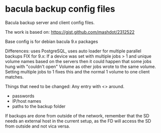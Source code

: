 # bacula backup config files

Bacula backup server and client config files.

The work is based on:
https://gist.github.com/mashdot/2312522

Base config is for debian bacula 9.x packages

Differences: uses PostgreSQL, uses auto loader for multiple parallel backups
FIX for 9.x:
If a device was set with multiple jobs > 1 and unique volume names based on the servers then it could happen that some jobs hung with "couldn't open" Volume as other jobs wrote to the same volume.
Setting multiple jobs to 1 fixes this and the normal 1 volume to one client matches.

Things that need to be changed:
Any entry with <> around.
* passwords
* IP/host names
* paths to the backup folder

If backups are done from outside of the network, remember that the SD needs an external host in the current setup, as the FD will access the SD from outside and not vica versa.
